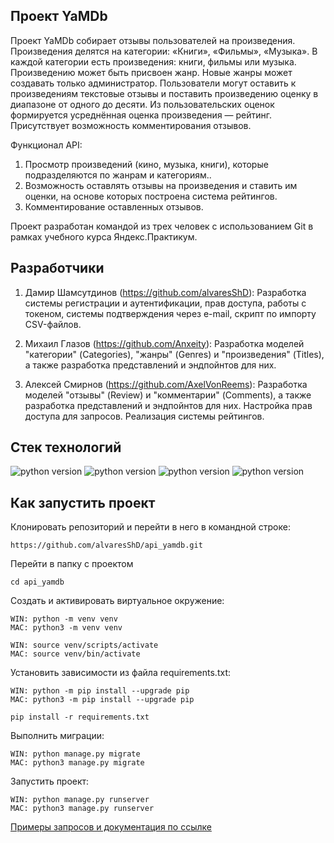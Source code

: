 ## Проект YaMDb

Проект YaMDb собирает отзывы пользователей на произведения. Произведения делятся на категории: «Книги», «Фильмы», «Музыка». В каждой категории есть произведения: книги, фильмы или музыка. Произведению может быть присвоен жанр. Новые жанры может создавать только администратор. Пользователи могут оставить к произведениям текстовые отзывы и поставить произведению оценку в диапазоне от одного до десяти. Из пользовательских оценок формируется усреднённая оценка произведения — рейтинг. Присутствует возможность комментирования отзывов.

Функционал API:
1) Просмотр произведений (кино, музыка, книги), которые подразделяются по жанрам и категориям..
2) Возможность оставлять отзывы на произведения и ставить им оценки, на основе которых построена система рейтингов.
3) Комментирование оставленных отзывов.

Проект разработан командой из трех человек с использованием Git в рамках учебного курса Яндекс.Практикум.

## Разработчики

1. Дамир Шамсутдинов (https://github.com/alvaresShD):
Разработка системы регистрации и аутентификации, прав доступа, работы с токеном, системы подтверждения через e-mail, скрипт по импорту CSV-файлов.

2. Михаил Глазов (https://github.com/Anxeity):
Разработка моделей "категории" (Categories), "жанры" (Genres) и "произведения" (Titles), а также разработка представлений и эндпойнтов для них.

3. Алексей Смирнов (https://github.com/AxelVonReems):
Разработка моделей "отзывы" (Review) и "комментарии" (Comments), а также разработка представлений и эндпойнтов для них. Настройка прав доступа для запросов. Реализация системы рейтингов.

## Стек технологий

![python version](https://img.shields.io/badge/Python-3.9-yellowgreen) 
![python version](https://img.shields.io/badge/Django-2.2.16-yellowgreen) 
![python version](https://img.shields.io/badge/djangorestframework-3.12.4-yellowgreen) 
![python version](https://img.shields.io/badge/djangorestframework--simplejwt-5.1-yellowgreen) 

## Как запустить проект

Клонировать репозиторий и перейти в него в командной строке:

```
https://github.com/alvaresShD/api_yamdb.git
```

Перейти в папку с проектом

```
cd api_yamdb
```

Cоздать и активировать виртуальное окружение:

```
WIN: python -m venv venv
MAC: python3 -m venv venv
```

```
WIN: source venv/scripts/activate
MAC: source venv/bin/activate
```

Установить зависимости из файла requirements.txt:

```
WIN: python -m pip install --upgrade pip
MAC: python3 -m pip install --upgrade pip
```

```
pip install -r requirements.txt
```

Выполнить миграции:

```
WIN: python manage.py migrate
MAC: python3 manage.py migrate
```

Запустить проект:

```
WIN: python manage.py runserver
MAC: python3 manage.py runserver
```

[Примеры запросов и документация по ссылке](http://127.0.0.1:8000/redoc/)
